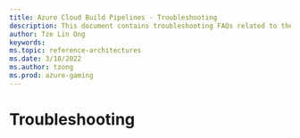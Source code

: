 ```yaml
---
title: Azure Cloud Build Pipelines - Troubleshooting
description: This document contains troubleshooting FAQs related to the set up of the build pipeline.
author: Tze Lin Ong
keywords: 
ms.topic: reference-architectures
ms.date: 3/18/2022
ms.author: tzong
ms.prod: azure-gaming
---
```

# Troubleshooting